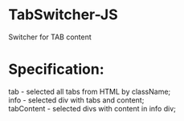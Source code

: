 # TabSwitcher-JS
Switcher for TAB content

<h1>Specification:</h1>
  tab - selected all tabs from HTML by className;
  <br>
  info - selected div with tabs and content;
  <br>
  tabContent - selected divs with content in info div;

